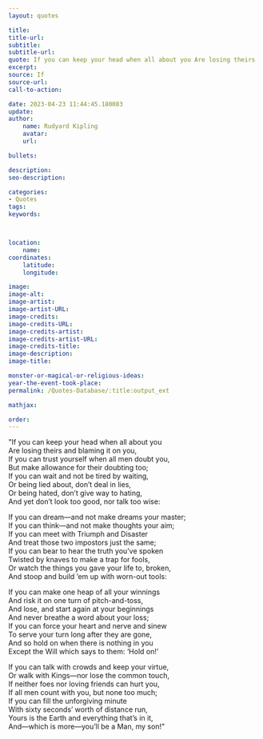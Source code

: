 ```yaml
---
layout: quotes

title:
title-url:
subtitle:
subtitle-url:
quote: If you can keep your head when all about you Are losing theirs
excerpt:
source: If
source-url:
call-to-action:

date: 2023-04-23 11:44:45.180083
update:
author:
    name: Rudyard Kipling
    avatar:
    url:

bullets:

description:
seo-description:

categories:
- Quotes
tags:
keywords:



location:
    name:
coordinates:
    latitude:
    longitude:

image:
image-alt:
image-artist:
image-artist-URL:
image-credits:
image-credits-URL:
image-credits-artist:
image-credits-artist-URL:
image-credits-title:
image-description:
image-title:

monster-or-magical-or-religious-ideas:
year-the-event-took-place:
permalink: /Quotes-Database/:title:output_ext

mathjax:

order:
---
```

"If you can keep your head when all about you\
    Are losing theirs and blaming it on you,\
If you can trust yourself when all men doubt you,\
    But make allowance for their doubting too;\
If you can wait and not be tired by waiting,\
    Or being lied about, don’t deal in lies,\
Or being hated, don’t give way to hating,\
    And yet don’t look too good, nor talk too wise:

If you can dream—and not make dreams your master;\
    If you can think—and not make thoughts your aim;\
If you can meet with Triumph and Disaster\
    And treat those two impostors just the same;\
If you can bear to hear the truth you’ve spoken\
    Twisted by knaves to make a trap for fools,\
Or watch the things you gave your life to, broken,\
    And stoop and build ’em up with worn-out tools:

If you can make one heap of all your winnings\
    And risk it on one turn of pitch-and-toss,\
And lose, and start again at your beginnings\
    And never breathe a word about your loss;\
If you can force your heart and nerve and sinew\
    To serve your turn long after they are gone,\
And so hold on when there is nothing in you\
    Except the Will which says to them: ‘Hold on!’

If you can talk with crowds and keep your virtue,\
    Or walk with Kings—nor lose the common touch,\
If neither foes nor loving friends can hurt you,\
    If all men count with you, but none too much;\
If you can fill the unforgiving minute\
    With sixty seconds’ worth of distance run,\
Yours is the Earth and everything that’s in it,\
    And—which is more—you’ll be a Man, my son!"


